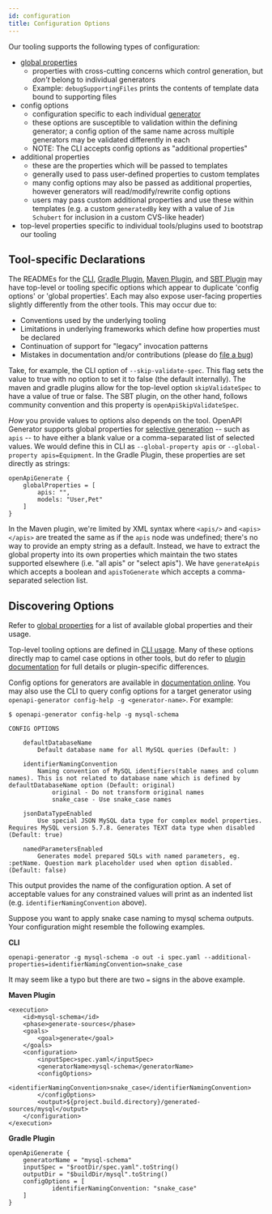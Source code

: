 ```yaml
---
id: configuration
title: Configuration Options
---
```


Our tooling supports the following types of configuration:

* [global properties](./global-properties.md)
  - properties with cross-cutting concerns which control generation, but  _don't_ belong to individual generators
  - Example: `debugSupportingFiles` prints the contents of template data bound to supporting files
* config options
  - configuration specific to each individual [generator](./generators/README.md)
  - these options are susceptible to validation within the defining generator; a config option of the same name across multiple generators may be validated differently in each
  - NOTE: The CLI accepts config options as "additional properties"
* additional properties
  - these are the properties which will be passed to templates
  - generally used to pass user-defined properties to custom templates
  - many config options may also be passed as additional properties, however generators will read/modify/rewrite config options
  - users may pass custom additional properties and use these within templates (e.g. a custom `generatedBy` key with a value of `Jim Schubert` for inclusion in a custom CVS-like header)
* top-level properties specific to individual tools/plugins used to bootstrap our tooling

## Tool-specific Declarations

The READMEs for the [CLI](https://openapi-generator.tech/docs/usage#generate), [Gradle Plugin](https://github.com/OpenAPITools/openapi-generator/tree/master/modules/openapi-generator-gradle-plugin), [Maven Plugin](https://github.com/OpenAPITools/openapi-generator/tree/master/modules/openapi-generator-maven-plugin), and [SBT Plugin](https://github.com/OpenAPITools/sbt-openapi-generator/blob/master/README.md) may have top-level or tooling specific options which appear to duplicate 'config options' or 'global properties'. Each may also expose user-facing properties slightly differently from the other tools. This may occur due to:

* Conventions used by the underlying tooling
* Limitations in underlying frameworks which define how properties must be declared
* Continuation of support for "legacy" invocation patterns
* Mistakes in documentation and/or contributions (please do [file a bug](https://github.com/OpenAPITools/openapi-generator/issues/new?assignees=&labels=Issue%3A+Bug&template=bug_report.md&title=%5BBUG%5D+Issue+with+options))

Take, for example, the CLI option of `--skip-validate-spec`. This flag sets the value to true with no option to set it to false (the default internally). The maven and gradle plugins allow for the top-level option `skipValidateSpec` to have a value of true or false. The SBT plugin, on the other hand, follows community convention and this property is `openApiSkipValidateSpec`.

_How_ you provide values to options also depends on the tool. OpenAPI Generator supports global properties for [selective generation](https://openapi-generator.tech/docs/customization/#selective-generation) -- such as `apis` -- to have either a blank value or a comma-separated list of selected values. We would define this in CLI as `--global-property apis` or `--global-property apis=Equipment`. In the Gradle Plugin, these properties are set directly as strings:

```
openApiGenerate {
    globalProperties = [
        apis: "",
        models: "User,Pet"
    ]
}
```

In the Maven plugin, we're limited by XML syntax where `<apis/>` and `<apis></apis>` are treated the same as if the `apis` node was undefined; there's no way to provide an empty string as a default. Instead, we have to extract the global property into its own properties which maintain the two states supported elsewhere (i.e. "all apis" or "select apis"). We have `generateApis` which accepts a boolean and `apisToGenerate` which accepts a comma-separated selection list.

## Discovering Options

Refer to [global properties](./global-properties.md) for a list of available global properties and their usage.

Top-level tooling options are defined in [CLI usage](https://openapi-generator.tech/docs/usage/#generate). Many of these options directly map to camel case options in other tools, but do refer to [plugin documentation](https://openapi-generator.tech/docs/plugins) for full details or plugin-specific differences.

Config options for generators are available in [documentation online](https://openapi-generator.tech/docs/generators). You may also use the CLI to query config options for a target generator using `openapi-generator config-help -g <generator-name>`. For example:

```
$ openapi-generator config-help -g mysql-schema

CONFIG OPTIONS

	defaultDatabaseName
	    Default database name for all MySQL queries (Default: )

	identifierNamingConvention
	    Naming convention of MySQL identifiers(table names and column names). This is not related to database name which is defined by defaultDatabaseName option (Default: original)
	        original - Do not transform original names
	        snake_case - Use snake_case names

	jsonDataTypeEnabled
	    Use special JSON MySQL data type for complex model properties. Requires MySQL version 5.7.8. Generates TEXT data type when disabled (Default: true)

	namedParametersEnabled
	    Generates model prepared SQLs with named parameters, eg. :petName. Question mark placeholder used when option disabled. (Default: false)
```

This output provides the name of the configuration option. A set of acceptable values for any constrained values will print as an indented list (e.g. `identifierNamingConvention` above).

Suppose you want to apply snake case naming to mysql schema outputs. Your configuration might resemble the following examples.

**CLI**

```
openapi-generator -g mysql-schema -o out -i spec.yaml --additional-properties=identifierNamingConvention=snake_case
```

It may seem like a typo but there are two `=` signs in the above example.

**Maven Plugin**

```
<execution>
	<id>mysql-schema</id>
	<phase>generate-sources</phase>
	<goals>
		<goal>generate</goal>
	</goals>
	<configuration>
		<inputSpec>spec.yaml</inputSpec>
		<generatorName>mysql-schema</generatorName>
		<configOptions>
			<identifierNamingConvention>snake_case</identifierNamingConvention>
		</configOptions>
		<output>${project.build.directory}/generated-sources/mysql</output>
	</configuration>
</execution>
```

**Gradle Plugin**

```
openApiGenerate {
    generatorName = "mysql-schema"
    inputSpec = "$rootDir/spec.yaml".toString()
    outputDir = "$buildDir/mysql".toString()
    configOptions = [
            identifierNamingConvention: "snake_case"
    ]
}
```


